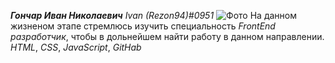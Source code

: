 _**Гончар Иван Николаевич**_
_Ivan (Rezon94)#0951_
![Фото](https://github.com/Rezon94/Main/blob/3275dfeda43f361f4449f12c37b8ca45813375f8/%D0%A4%D0%BE%D1%82%D0%BE.jpg)
На данном жизненом этапе стремлюсь изучить специальность _FrontEnd разработчик_, чтобы в дольнейшем найти работу в данном направлении.
_HTML_, _CSS_, _JavaScript_, _GitHab_